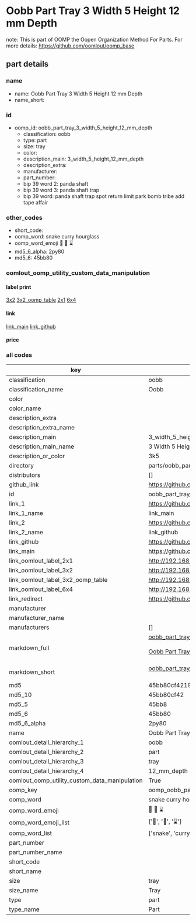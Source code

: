 # Oobb Part Tray 3 Width 5 Height 12 mm Depth  

note: This is part of OOMP the Oopen Organization Method For Parts. For more details: https://github.com/oomlout/oomp_base

##  part details
  







### name
* name: Oobb Part Tray 3 Width 5 Height 12 mm Depth
* name_short: 
### id
* oomp_id: oobb_part_tray_3_width_5_height_12_mm_depth
  * classification: oobb
  * type: part
  * size: tray
  * color: 
  * description_main: 3_width_5_height_12_mm_depth
  * description_extra: 
  * manufacturer: 
  * part_number: 
  * bip 39 word 2: panda shaft
  * bip 39 word 3: panda shaft trap
  * bip 39 word: panda shaft trap spot return limit park bomb tribe add tape affair

### other_codes
* short_code: 
* oomp_word: snake curry hourglass
* oomp_word_emoji :snake: :curry: :hourglass:
* md5_6_alpha: 2py80
* md5_6: 45bb80






### oomlout_oomp_utility_custom_data_manipulation
#### label print
[3x2](http://192.168.1.245:1112/?label=oomp%202py80)
[3x2_oomp_table](http://192.168.1.108:1112/?label=oomp%202py80)
[2x1](http://192.168.1.242:1112/?label=oomp%202py80)
[6x4](http://192.168.1.55:1112/?label=oomp%202py80)    

#### link

[link_main](https://github.com/oomlout/oomlout_oomp_version_1_messy/tree/main/parts/oobb_part_tray_3_width_5_height_12_mm_depth) [link_github](https://github.com/oomlout/oomlout_oomp_version_1_messy/tree/main/parts/oobb_part_tray_3_width_5_height_12_mm_depth)                             

#### price







### all codes 
| key | value |  
| --- | --- |  
| classification | oobb |  
| classification_name | Oobb |  
| color |  |  
| color_name |  |  
| description_extra |  |  
| description_extra_name |  |  
| description_main | 3_width_5_height_12_mm_depth |  
| description_main_name | 3 Width 5 Height 12 mm Depth |  
| description_or_color | 3k5 |  
| directory | parts/oobb_part_tray_3_width_5_height_12_mm_depth |  
| distributors | [] |  
| github_link | https://github.com/oomlout/oomlout_oomp_part_src/tree/main/parts/oobb_part_tray_3_width_5_height_12_mm_depth |  
| id | oobb_part_tray_3_width_5_height_12_mm_depth |  
| link_1 | https://github.com/oomlout/oomlout_oomp_version_1_messy/tree/main/parts/oobb_part_tray_3_width_5_height_12_mm_depth |  
| link_1_name | link_main |  
| link_2 | https://github.com/oomlout/oomlout_oomp_version_1_messy/tree/main/parts/oobb_part_tray_3_width_5_height_12_mm_depth |  
| link_2_name | link_github |  
| link_github | https://github.com/oomlout/oomlout_oomp_version_1_messy/tree/main/parts/oobb_part_tray_3_width_5_height_12_mm_depth |  
| link_main | https://github.com/oomlout/oomlout_oomp_version_1_messy/tree/main/parts/oobb_part_tray_3_width_5_height_12_mm_depth |  
| link_oomlout_label_2x1 | http://192.168.1.242:1112/?label=oomp%202py80 |  
| link_oomlout_label_3x2 | http://192.168.1.245:1112/?label=oomp%202py80 |  
| link_oomlout_label_3x2_oomp_table | http://192.168.1.108:1112/?label=oomp%202py80 |  
| link_oomlout_label_6x4 | http://192.168.1.55:1112/?label=oomp%202py80 |  
| link_redirect | https://github.com/oomlout/oomlout_oomp_version_1_messy/tree/main/parts/oobb_part_tray_3_width_5_height_12_mm_depth |  
| manufacturer |  |  
| manufacturer_name |  |  
| manufacturers | [] |  
| markdown_full | [oobb_part_tray_3_width_5_height_12_mm_depth](none)<br>[](none)<br>[Oobb Part Tray 3 Width 5 Height 12 Mm Depth](none)<br><br> |  
| markdown_short | [oobb_part_tray_3_width_5_height_12_mm_depth](none)<br><br> |  
| md5 | 45bb80cf4219340a07dc1d2dceb13cfb |  
| md5_10 | 45bb80cf42 |  
| md5_5 | 45bb8 |  
| md5_6 | 45bb80 |  
| md5_6_alpha | 2py80 |  
| name | Oobb Part Tray 3 Width 5 Height 12 mm Depth |  
| oomlout_detail_hierarchy_1 | oobb |  
| oomlout_detail_hierarchy_2 | part |  
| oomlout_detail_hierarchy_3 | tray |  
| oomlout_detail_hierarchy_4 | 12_mm_depth |  
| oomlout_oomp_utility_custom_data_manipulation | True |  
| oomp_key | oomp_oobb_part_tray_3_width_5_height_12_mm_depth |  
| oomp_word | snake curry hourglass |  
| oomp_word_emoji | :snake: :curry: :hourglass: |  
| oomp_word_emoji_list | [':snake:', ':curry:', ':hourglass:'] |  
| oomp_word_list | ['snake', 'curry', 'hourglass'] |  
| part_number |  |  
| part_number_name |  |  
| short_code |  |  
| short_name |  |  
| size | tray |  
| size_name | Tray |  
| type | part |  
| type_name | Part |  
